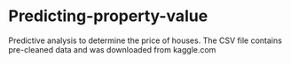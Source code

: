 # Predicting-property-value
Predictive analysis to determine the price of houses.
The CSV file contains pre-cleaned data and was downloaded from kaggle.com
